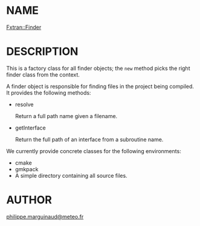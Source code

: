 # NAME

[Fxtran::Finder](../lib/Fxtran/Finder.pm)

# DESCRIPTION

This is a factory class for all finder objects; the `new` method
picks the right finder class from the context.

A finder object is responsible for finding files in the project
being compiled. It provides the following methods:

- resolve

    Return a full path name given a filename.

- getInterface

    Return the full path of an interface from a subroutine name.

We currently provide concrete classes for the following environments:

- cmake
- gmkpack
- A simple directory containing all source files.

# AUTHOR

philippe.marguinaud@meteo.fr
